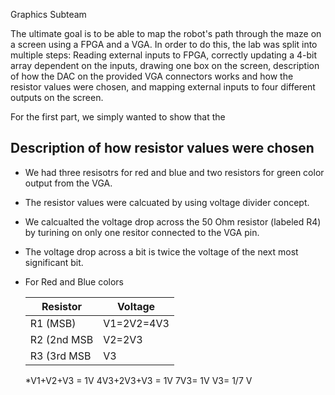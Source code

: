 
Graphics Subteam

The ultimate goal is to be able to map the robot's path through the maze on a screen using a FPGA and a VGA. In order to do this, the lab was split into multiple steps: Reading external inputs to FPGA, correctly updating a 4-bit array dependent on the inputs, drawing one box on the screen, description of how the DAC on the provided VGA connectors works and how the resistor values were chosen, and mapping external inputs to four different outputs on the screen.


For the first part, we simply wanted to show that the 


## Description of how resistor values were chosen

* We had three resisotrs for red and blue and two resistors for green color output from the VGA.
* The resistor values were calcuated by using voltage divider concept. 
* We calcualted the voltage drop across the 50 Ohm resistor (labeled R4) by turining on only one resitor connected to the VGA pin. 
* The voltage drop across a bit is twice the voltage of the next most significant bit. 
* For Red and Blue colors

   | Resistor    | Voltage       |  
   | ----------- | ------------- |
   | R1  (MSB)   | V1=2V2=4V3    |     
   | R2  (2nd MSB| V2=2V3        |    
   | R3  (3rd MSB| V3            |   
   
   *V1+V2+V3 = 1V
   4V3+2V3+V3 = 1V
   7V3= 1V
   V3= 1/7 V
